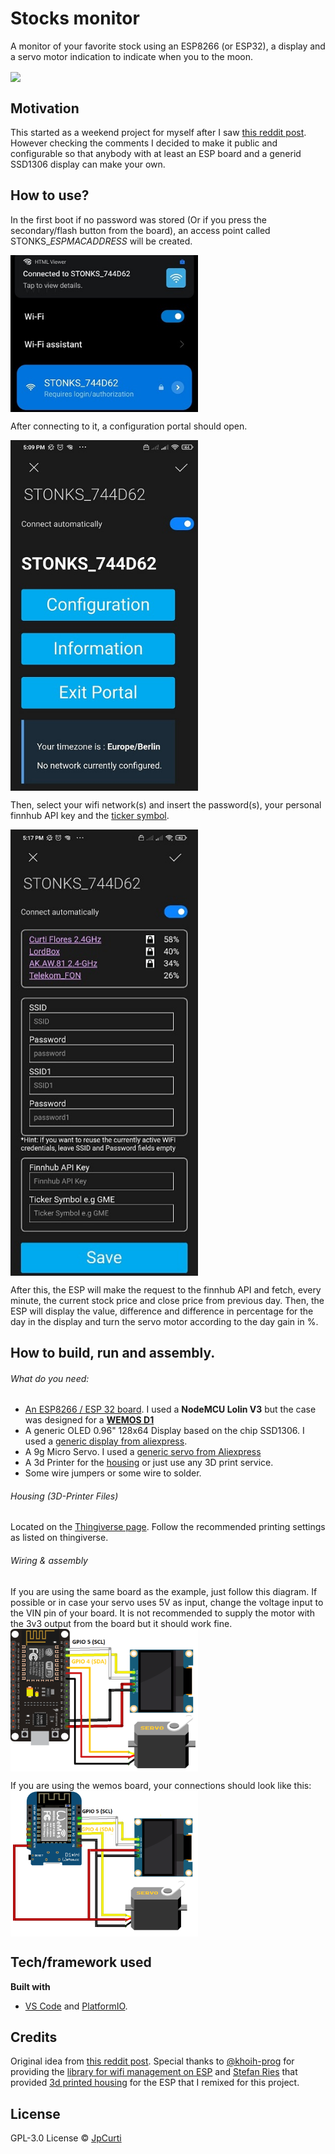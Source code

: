 # Stocks monitor 
A monitor of your favorite stock using an ESP8266 (or ESP32), a display and a servo motor indication to indicate when you to the moon.


<a href="Stonksmeter"><img src="images/stonksmeter.gif" align="center"  width="300" ></a>

## Motivation
This started as a weekend project for myself after I saw [this reddit post](https://www.reddit.com/r/wallstreetbets/comments/lfkprt/finished_my_diy_project_just_in_time_for_gme_to/). However checking the comments I decided to make it public and configurable so that anybody with at least an ESP board and a generid SSD1306 display can make your own.

## How to use?
In the first boot if no password was stored (Or if you press the secondary/flash button from the board), an access point called STONKS_*ESPMACADDRESS* will be created.

<a href="Access point created by the ESP"><img src="images/access_point.jpeg" align="center"  width="300" ></a>


After connecting to it, a configuration portal should open.

<a href="Initial page from config portal"><img src="images/configuration_portal_1.jpeg" align="center"  width="300" ></a>

Then, select your wifi network(s) and insert the password(s), your personal finnhub API key and the [ticker symbol](https://en.wikipedia.org/wiki/Ticker_symbol).

<a href="Configuration portal"><img src="images/configuration_portal_2.jpeg" align="center"  width="300" ></a>

After this, the ESP will make the request to the finnhub API and fetch, every minute, the current stock price and close price from previous day. Then, the ESP will display the value, difference and difference in percentage for the day in the display and turn the servo motor according to the day gain in %.

## How to build, run and assembly.

###### What do you need:
  - [An ESP8266 / ESP 32 board](https://www.espressif.com/en/products/devkits). I used a **NodeMCU Lolin V3** but the case was designed for a [**WEMOS D1**](https://de.aliexpress.com/item/32681374223.html?spm=a2g0s.9042311.0.0.27424c4dkVELIS)
  - A generic OLED 0.96" 128x64 Display based on the chip SSD1306. I used a [generic display from aliexpress](https://de.aliexpress.com/item/32639731302.html?spm=a2g0s.9042311.0.0.27424c4dvVaQDI).
  - A 9g Micro Servo. I used a [generic servo from Aliexpress](https://de.aliexpress.com/item/1005001500679701.html?spm=a2g0s.9042311.0.0.39204c4dSB1oh6)
  - A 3d Printer for the [housing](https://www.thingiverse.com/thing:4793831) or just use any 3D print service.
  - Some wire jumpers or some wire to solder.

###### Housing (3D-Printer Files)
Located on the [Thingiverse page](https://www.thingiverse.com/thing:4793831). Follow the recommended printing settings as listed on thingiverse.

###### Wiring & assembly
If you are using the same board as the example, just follow this diagram. If possible or in case your servo uses 5V as input, change the voltage input to the VIN pin of your board. It is not recommended to supply the motor with the 3v3 output from the board but it should work fine.
<a href="Assembly diagram example for a lolin board"><img src="images/diagram_esp_lolin_v3.png" align="center"  width="300" ></a>

If you are using the wemos board, your connections should look like this:
<a href="Assembly diagram example for a Wemos board"><img src="images/diagram_esp_wemos_d1.png" align="center"  width="300" ></a>

## Tech/framework used
<b>Built with</b>
- [VS Code](https://code.visualstudio.com/) and [PlatformIO](https://platformio.org/). 


## Credits
Original idea from [this reddit post](https://www.reddit.com/r/wallstreetbets/comments/lfkprt/). Special thanks to [@khoih-prog](https://github.com/khoih-prog) for providing the [library for wifi management on ESP](https://github.com/khoih-prog/ESP_WiFiManager) and [Stefan Ries](https://www.thingiverse.com/smily77/designs) that provided [3d printed housing](https://www.thingiverse.com/thing:857858) for the ESP that I remixed for this project.


## License

GPL-3.0 License © [JpCurti](https://github.com/jpcurti)
